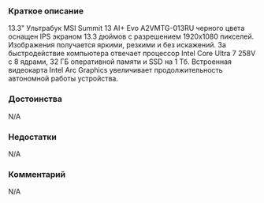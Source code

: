 ### **Краткое описание**
13.3" Ультрабук MSI Summit 13 AI+ Evo A2VMTG-013RU черного цвета оснащен IPS экраном 13.3 дюймов с разрешением 1920x1080 пикселей. Изображения получается яркими, резкими и без искажений. За быстродействие компьютера отвечает процессор Intel Core Ultra 7 258V с 8 ядрами, 32 ГБ оперативной памяти и SSD на 1 Тб. Встроенная видеокарта Intel Arc Graphics увеличивает продолжительность автономной работы устройства.

### **Достоинства**
N/A

### **Недостатки**
N/A

### **Комментарий**
N/A
